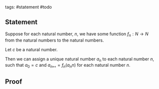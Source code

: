 tags: #statement #todo

## Statement

Suppose for each natural number, $n$, we have some function $f_n : N \rightarrow N$ from the natural numbers to the natural numbers.

Let $c$ be a natural number. 

Then we can assign a unique natural number $a_n$ to each natural number $n$, such that $a_0 = c$
and $a_{n\texttt{++}} = f_n(a_nn)$ for each natural number $n$.

## Proof